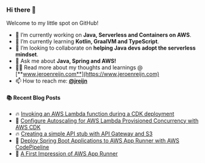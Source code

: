### Hi there 👋

Welcome to my little spot on GitHub!

- 🔭 I’m currently working on **Java, Serverless and Containers on AWS**.
- 🌱 I’m currently learning **Kotlin, GraalVM and TypeScript**.
- 👯 I’m looking to collaborate on **helping Java devs adopt the serverless mindset**.
- 💬 Ask me about **Java, Spring and AWS!**
- 👨‍💻 Read more about my thoughts and learnings @ [**www.jeroenreijn.com**](https://www.jeroenreijn.com)
- 📫 How to reach me: [**@jreijn**](https://twitter.com/jreijn)

#### :books: Recent Blog Posts
<!-- BLOGPOSTS:START -->
 - 🔥 [Invoking an AWS Lambda function during a CDK deployment](https://jreijn.hashnode.dev/invoking-an-aws-lambda-function-during-a-cdk-deployment)
 - 🌮 [Configure Autoscaling for AWS Lambda Provisioned Concurrency with AWS CDK](https://jreijn.hashnode.dev/configure-autoscaling-for-aws-lambda-provisioned-concurrency-with-aws-cdk)
 - 🔥 [Creating a simple API stub with API Gateway and S3](https://jreijn.hashnode.dev/creating-a-simple-api-stub-with-api-gateway-and-s3-8ddb133eab6f)
 - 💫 [Deploy Spring Boot Applications to AWS App Runner with AWS CodePipeline](https://jreijn.hashnode.dev/deploying-spring-boot-applications-to-aws-app-runner-with-aws-codepipeline-f0ce0dd5d863)
 - 💯 [A First Impression of AWS App Runner](https://jreijn.hashnode.dev/a-first-impression-of-aws-app-runner-232dc0651445)<!-- BLOGPOSTS:END -->

<!--
**jreijn/jreijn** is a ✨ _special_ ✨ repository because its `README.md` (this file) appears on your GitHub profile.

Here are some ideas to get you started:

- 😄 Pronouns: ...
- ⚡ Fun fact: ...
-->
